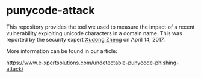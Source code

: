 # punycode-attack

This repository provides the tool we used to measure the impact of a recent
vulnerability exploiting unicode characters in a domain name. This was reported
by the security expert [Xudong Zheng](https://www.xudongz.com/blog/2017/idn-phishing/)
on April 14, 2017.

More information can be found in our article:

https://www.e-xpertsolutions.com/undetectable-punycode-phishing-attack/
